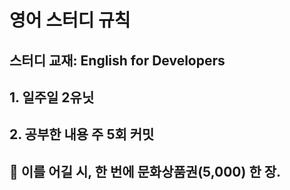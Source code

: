 # 영어 스터디 규칙


## 스터디 교재: English for Developers

## 1. 일주일 2유닛

## 2. 공부한 내용 주 5회 커밋

## 🚫 이를 어길 시, 한 번에 문화상품권(5,000) 한 장.
